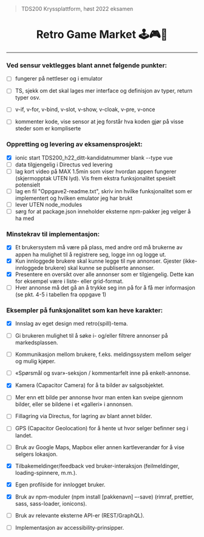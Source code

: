 > TDS200 Kryssplattform, høst 2022 eksamen
<h1 align="center">
Retro Game Market 🕹️🎮🎰
</h1>

---

### Ved sensur vektlegges blant annet følgende punkter:
- [ ] fungerer på nettleser og i emulator
- [ ] TS, sjekk om det skal lages mer interface og definisjon av typer, return typer osv.
- [ ] v-if, v-for, v-bind, v-slot, v-show, v-cloak, v-pre, v-once
- [ ] kommenter kode, vise sensor at jeg forstår hva koden gjør på visse steder som er kompliserte


### Oppretting og levering av eksamensprosjekt:
- [x] ionic start TDS200_h22_ditt-kandidatnummer blank --type vue
- [ ] data tilgjengelig i Directus ved levering
- [ ] lag kort video på MAX 1.5min som viser hvordan appen fungerer (skjermopptak UTEN lyd). Vis frem ekstra funksjonalitet spesielt potensielt
- [ ] lag en fil "Oppgave2-readme.txt", skriv inn hvilke funksjonalitet som er implementert og hvilken emulator jeg har brukt
- [ ] lever UTEN node_modules
- [ ] sørg for at package.json inneholder eksterne npm-pakker jeg velger å ha med

### Minstekrav til implementasjon:
- [x] Et brukersystem må være på plass, med andre ord må brukerne av appen ha mulighet til å registrere seg, logge inn og logge ut.
- [x] Kun innloggede brukere skal kunne legge til nye annonser. Gjester (ikke-innloggede brukere) skal kunne se publiserte annonser.
- [x] Presentere en oversikt over alle annonser som er tilgjengelig. Dette kan for eksempel være i liste- eller grid-format.
- [ ] Hver annonse må det gå an å trykke seg inn på for å få mer informasjon (se pkt. 4-5 i tabellen fra oppgave 1)

### Eksempler på funksjonalitet som kan heve karakter:
- [x] Innslag av eget design med retro(spill)-tema.
- [ ] Gi brukeren mulighet til å søke i- og/eller filtrere annonser på markedsplassen.
- [ ] Kommunikasjon mellom brukere, f.eks. meldingssystem mellom selger og mulig kjøper.
- [ ] «Spørsmål og svar»-seksjon / kommentarfelt inne på enkelt-annonse.
- [x] Kamera (Capacitor Camera) for å ta bilder av salgsobjektet.
- [ ] Mer enn ett bilde per annonse hvor man enten kan sveipe gjennom bilder, eller se bildene i et «galleri» i annonsen.
- [ ] Fillagring via Directus, for lagring av blant annet bilder.
- [ ] GPS (Capacitor Geolocation) for å hente ut hvor selger befinner seg i landet.
- [ ] Bruk av Google Maps, Mapbox eller annen kartleverandør for å vise selgers lokasjon.
- [x] Tilbakemeldinger/feedback ved bruker-interaksjon (feilmeldinger, loading-spinnere, m.m.).
- [x] Egen profilside for innlogget bruker.
- [x] Bruk av npm-moduler (npm install [pakkenavn] –-save) (rimraf, prettier, sass, sass-loader, ionicons).
- [ ] Bruk av relevante eksterne API-er (REST/GraphQL).
- [ ] Implementasjon av accessibility-prinsipper.






















